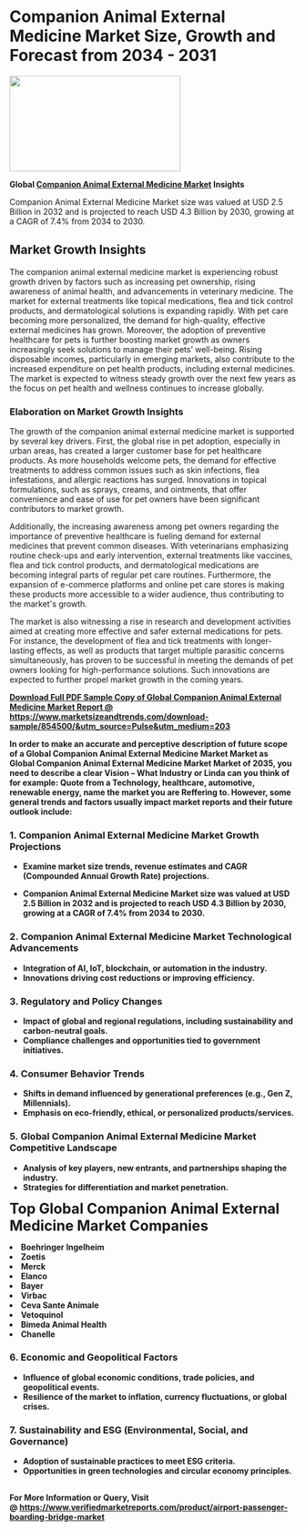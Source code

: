 <H1>Companion Animal External Medicine Market Size, Growth and Forecast from 2034 - 2031</H1><img class="aligncenter size-medium wp-image-584254" src="https://thirdeyenews.in/wp-content/uploads/2034/09/Global-Market-Research-300x168.jpeg" alt="" width="300" height="168" /><p><strong>Global&nbsp;<a href="https://www.marketsizeandtrends.com/download-sample/854500/&amp;utm_source=Pulse&amp;utm_medium=203">Companion Animal External Medicine Market</a> Insights</strong></p><p>Companion Animal External Medicine Market size was valued at USD 2.5 Billion in 2032 and is projected to reach USD 4.3 Billion by 2030, growing at a CAGR of 7.4% from 2034 to 2030.</p><p><h2>Market Growth Insights</h2> <p>The companion animal external medicine market is experiencing robust growth driven by factors such as increasing pet ownership, rising awareness of animal health, and advancements in veterinary medicine. The market for external treatments like topical medications, flea and tick control products, and dermatological solutions is expanding rapidly. With pet care becoming more personalized, the demand for high-quality, effective external medicines has grown. Moreover, the adoption of preventive healthcare for pets is further boosting market growth as owners increasingly seek solutions to manage their pets’ well-being. Rising disposable incomes, particularly in emerging markets, also contribute to the increased expenditure on pet health products, including external medicines. The market is expected to witness steady growth over the next few years as the focus on pet health and wellness continues to increase globally.</p> <p><strong><a href="#"></a></strong></p> <h3>Elaboration on Market Growth Insights</h3> <p>The growth of the companion animal external medicine market is supported by several key drivers. First, the global rise in pet adoption, especially in urban areas, has created a larger customer base for pet healthcare products. As more households welcome pets, the demand for effective treatments to address common issues such as skin infections, flea infestations, and allergic reactions has surged. Innovations in topical formulations, such as sprays, creams, and ointments, that offer convenience and ease of use for pet owners have been significant contributors to market growth.</p> <p>Additionally, the increasing awareness among pet owners regarding the importance of preventive healthcare is fueling demand for external medicines that prevent common diseases. With veterinarians emphasizing routine check-ups and early intervention, external treatments like vaccines, flea and tick control products, and dermatological medications are becoming integral parts of regular pet care routines. Furthermore, the expansion of e-commerce platforms and online pet care stores is making these products more accessible to a wider audience, thus contributing to the market's growth.</p> <p>The market is also witnessing a rise in research and development activities aimed at creating more effective and safer external medications for pets. For instance, the development of flea and tick treatments with longer-lasting effects, as well as products that target multiple parasitic concerns simultaneously, has proven to be successful in meeting the demands of pet owners looking for high-performance solutions. Such innovations are expected to further propel market growth in the coming years.</p> <p><strong><a href="#"></p><p><span class=""><strong>Download Full PDF Sample Copy of Global Companion Animal External Medicine Market Report</strong> @ <a href="https://www.marketsizeandtrends.com/download-sample/854500/&amp;utm_source=Pulse&amp;utm_medium=203" target="_blank">https://www.marketsizeandtrends.com/download-sample/854500/&amp;utm_source=Pulse&amp;utm_medium=203</a></span></p><p>In order to make an accurate and perceptive description of future scope of a Global&nbsp;Companion Animal External Medicine Market Market as Global&nbsp;Companion Animal External Medicine Market Market of 2035, you need to describe a clear Vision &ndash; What Industry or Linda can you think of for example: Quote from a Technology, healthcare, automotive, renewable energy, name the market you are Reffering to. However, some general trends and factors usually impact market reports and their future outlook include:</p><h3>1.&nbsp;<strong>Companion Animal External Medicine Market Growth Projections</strong></h3><ul><li>Examine market size trends, revenue estimates and CAGR (Compounded Annual Growth Rate) projections.</li><li><p>Companion Animal External Medicine Market size was valued at USD 2.5 Billion in 2032 and is projected to reach USD 4.3 Billion by 2030, growing at a CAGR of 7.4% from 2034 to 2030.</p></li></ul><h3>2.&nbsp;<strong>Companion Animal External Medicine Market Technological Advancements</strong></h3><ul><li>Integration of AI, IoT, blockchain, or automation in the industry.</li><li>Innovations driving cost reductions or improving efficiency.</li></ul><h3>3.&nbsp;<strong>Regulatory and Policy Changes</strong></h3><ul><li>Impact of global and regional regulations, including sustainability and carbon-neutral goals.</li><li>Compliance challenges and opportunities tied to government initiatives.</li></ul><h3>4.&nbsp;<strong>Consumer Behavior Trends</strong></h3><ul><li>Shifts in demand influenced by generational preferences (e.g., Gen Z, Millennials).</li><li>Emphasis on eco-friendly, ethical, or personalized products/services.</li></ul><h3>5.&nbsp;<strong>Global Companion Animal External Medicine Market Competitive Landscape</strong></h3><ul><li>Analysis of key players, new entrants, and partnerships shaping the industry.</li><li>Strategies for differentiation and market penetration.</li></ul><p data-pm-slice="1 1 []"><span style="color: inherit; font-family: inherit; font-size: 25px;">Top Global Companion Animal External Medicine Market Companies</span></p><div class="" data-test-id=""><p><li>Boehringer Ingelheim</li><li> Zoetis</li><li> Merck</li><li> Elanco</li><li> Bayer</li><li> Virbac</li><li> Ceva Sante Animale</li><li> Vetoquinol</li><li> Bimeda Animal Health</li><li> Chanelle</li></p></div><h3>6.&nbsp;<strong>Economic and Geopolitical Factors</strong></h3><ul><li>Influence of global economic conditions, trade policies, and geopolitical events.</li><li>Resilience of the market to inflation, currency fluctuations, or global crises.</li></ul><h3>7.&nbsp;<strong>Sustainability and ESG (Environmental, Social, and Governance)</strong></h3><ul><li>Adoption of sustainable practices to meet ESG criteria.</li><li>Opportunities in green technologies and circular economy principles.</li></ul><h2><strong style="font-size: 14px;">For More Information or Query, Visit @&nbsp;</strong><a style="background-color: #ffffff; font-size: 14px;" href="https://www.marketsizeandtrends.com/report/companion-animal-external-medicine-market/" target="_blank">https://www.verifiedmarketreports.com/product/airport-passenger-boarding-bridge-market</a></h2>
